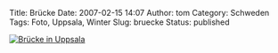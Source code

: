 Title: Brücke
Date: 2007-02-15 14:07
Author: tom
Category: Schweden
Tags: Foto, Uppsala, Winter
Slug: bruecke
Status: published

[![Brücke in
Uppsala](http://www.fiket.de/pic/snobro_s.jpg "Brücke in Uppsala")](http://www.fiket.de/pic/snobro_l.jpg)

